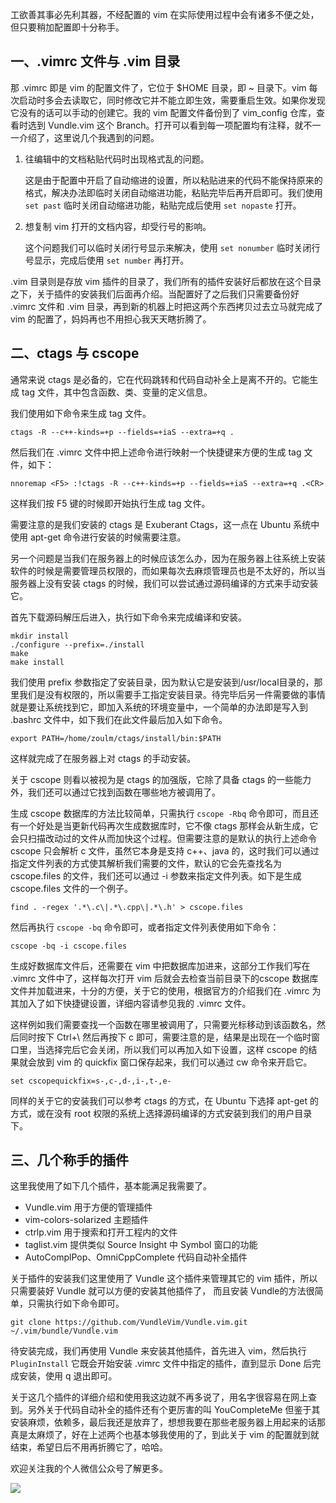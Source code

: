 工欲善其事必先利其器，不经配置的 vim 在实际使用过程中会有诸多不便之处，但只要稍加配置即十分称手。

## 一、.vimrc 文件与 .vim 目录

那 .vimrc 即是 vim 的配置文件了，它位于 $HOME 目录，即 ~ 目录下。vim 每次启动时多会去读取它，同时修改它并不能立即生效，需要重启生效。如果你发现它没有的话可以手动的创建它。我的 vim 配置文件备份到了 vim_config 仓库，查看时选到 Vundle.vim 这个 Branch。打开可以看到每一项配置均有注释，就不一一介绍了，这里说几个我遇到的问题。

1. 往编辑中的文档粘贴代码时出现格式乱的问题。

	这是由于配置中开启了自动缩进的设置，所以粘贴进来的代码不能保持原来的格式，解决办法即临时关闭自动缩进功能，粘贴完毕后再开启即可。我们使用 `set past` 临时关闭自动缩进功能，粘贴完成后使用 `set nopaste` 打开。

2. 想复制 vim 打开的文档内容，却受行号的影响。

	这个问题我们可以临时关闭行号显示来解决，使用 `set nonumber` 临时关闭行号显示，完成后使用 `set number` 再打开。

.vim 目录则是存放 vim 插件的目录了，我们所有的插件安装好后都放在这个目录之下，关于插件的安装我们后面再介绍。当配置好了之后我们只需要备份好 .vimrc 文件和 .vim 目录，再到新的机器上时把这两个东西拷贝过去立马就完成了 vim 的配置了，妈妈再也不用担心我天天瞎折腾了。

## 二、ctags 与 cscope

通常来说 ctags 是必备的，它在代码跳转和代码自动补全上是离不开的。它能生成 tag 文件，其中包含函数、类、变量的定义信息。

我们使用如下命令来生成 tag 文件。

	ctags -R --c++-kinds=+p --fields=+iaS --extra=+q .

然后我们在 .vimrc 文件中把上述命令进行映射一个快捷键来方便的生成 tag 文件，如下：

	nnoremap <F5> :!ctags -R --c++-kinds=+p --fields=+iaS --extra=+q .<CR>

这样我们按 F5 键的时候即开始执行生成 tag 文件。

需要注意的是我们安装的 ctags 是 Exuberant Ctags，这一点在 Ubuntu 系统中使用 apt-get 命令进行安装的时候需要注意。

另一个问题是当我们在服务器上的时候应该怎么办，因为在服务器上往系统上安装软件的时候是需要管理员权限的，而如果每次去麻烦管理员也是不太好的，所以当服务器上没有安装 ctags 的时候，我们可以尝试通过源码编译的方式来手动安装它。

首先下载源码解压后进入，执行如下命令来完成编译和安装。

	mkdir install
	./configure --prefix=./install
	make
	make install

我们使用 prefix 参数指定了安装目录，因为默认它是安装到/usr/local目录的，那里我们是没有权限的，所以需要手工指定安装目录。待完毕后另一件需要做的事情就是要让系统找到它，即加入系统的环境变量中，一个简单的办法即是写入到 .bashrc 文件中，如下我们在此文件最后加入如下命令。

	export PATH=/home/zoulm/ctags/install/bin:$PATH

这样就完成了在服务器上对 ctags 的手动安装。

关于 cscope 则看以被视为是 ctags 的加强版，它除了具备 ctags 的一些能力外，我们还可以通过它找到函数在哪些地方被调用了。

生成 cscope 数据库的方法比较简单，只需执行 `cscope -Rbq` 命令即可，而且还有一个好处是当更新代码再次生成数据库时，它不像 ctags 那样会从新生成，它会只扫描改动过的文件从而加快这个过程。但需要注意的是默认的执行上述命令 cscope 只会解析 c 文件，虽然它本身是支持 c++、java 的，这时我们可以通过指定文件列表的方式使其解析我们需要的文件，默认的它会先查找名为 cscope.files 的文件，我们还可以通过 -i 参数来指定文件列表。如下是生成 cscope.files 文件的一个例子。


	find . -regex '.*\.c\|.*\.cpp\|.*\.h' > cscope.files

然后再执行 `cscope -bq` 命令即可，或者指定文件列表使用如下命令：

	cscope -bq -i cscope.files

生成好数据库文件后，还需要在 vim 中把数据库加进来，这部分工作我们写在 .vimrc 文件中了，这样每次打开 vim 后就会去检查当前目录下的cscope 数据库文件并加载进来，十分的方便，关于它的使用，根据官方的介绍我们在 .vimrc 为其加入了如下快捷键设置，详细内容请参见我的 .vimrc 文件。

这样例如我们需要查找一个函数在哪里被调用了，只需要光标移动到该函数名，然后同时按下 Ctrl+\ 然后再按下 c 即可，需要注意的是，结果是出现在一个临时窗口里，当选择完后它会关闭，所以我们可以再加入如下设置，这样 cscope 的结果就会放到 vim 的 quickfix 窗口保存起来，我们可以通过 cw 命令来开启它。

	set cscopequickfix=s-,c-,d-,i-,t-,e-

同样的关于它的安装我们可以参考 ctags 的方式，在 Ubuntu 下选择 apt-get 的方式，或在没有 root 权限的系统上选择源码编译的方式安装到我们的用户目录下。

## 三、几个称手的插件

这里我使用了如下几个插件，基本能满足我需要了。

 * Vundle.vim 用于方便的管理插件
 * vim-colors-solarized 主题插件
 * ctrlp.vim 用于搜索和打开工程内的文件
 * taglist.vim 提供类似 Source Insight 中 Symbol 窗口的功能
 * AutoComplPop、OmniCppComplete 代码自动补全插件

关于插件的安装我们这里使用了 Vundle 这个插件来管理其它的 vim 插件，所以只需要装好 Vundle 就可以方便的安装其他插件了，
而且安装 Vundle的方法很简单，只需执行如下命令即可。

	git clone https://github.com/VundleVim/Vundle.vim.git ~/.vim/bundle/Vundle.vim

待安装完成，我们再使用 Vundle 来安装其他插件，首先进入 vim，然后执行 `PluginInstall` 它既会开始安装 .vimrc 文件中指定的插件，直到显示 Done 后完成安装，使用 q 退出即可。

关于这几个插件的详细介绍和使用我这边就不再多说了，用名字很容易在网上查到。另外关于代码自动补全的插件还有个更厉害的叫 YouCompleteMe 但鉴于其安装麻烦，依赖多，最后我还是放弃了，想想我要在那些老服务器上用起来的话那真是太麻烦了，好在上述两个也基本够我使用的了，到此关于 vim 的配置就到就结束，希望日后不用再折腾它了，哈哈。

欢迎关注我的个人微信公众号了解更多。

![](https://mmbiz.qpic.cn/mmbiz_jpg/yhkQoyL4zW4g1wWs8nA54YpcTPFKjdmTofG0Ib3sHl2zYNibuKMqaN060Cj1iax3738eumYcfCv5bm5oqU9bhBrg/0?wx_fmt=jpeg)